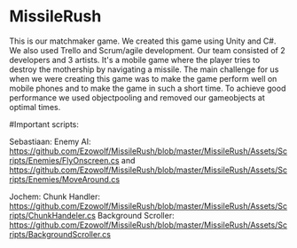 # MissileRush
This is our matchmaker game. We created this game using Unity and C#.
We also used Trello and Scrum/agile development.
Our team consisted of 2 developers and 3 artists.
It's a mobile game where the player tries to destroy the mothership by navigating a missile.
The main challenge for us when we were creating this game was to make the game perform well on mobile phones and to make the game in such a short time.
To achieve good performance we used objectpooling and removed our gameobjects at optimal times.

#Important scripts:

Sebastiaan:
Enemy AI: https://github.com/Ezowolf/MissileRush/blob/master/MissileRush/Assets/Scripts/Enemies/FlyOnscreen.cs and https://github.com/Ezowolf/MissileRush/blob/master/MissileRush/Assets/Scripts/Enemies/MoveAround.cs

Jochem:
Chunk Handler: https://github.com/Ezowolf/MissileRush/blob/master/MissileRush/Assets/Scripts/ChunkHandeler.cs
Background Scroller: https://github.com/Ezowolf/MissileRush/blob/master/MissileRush/Assets/Scripts/BackgroundScroller.cs
